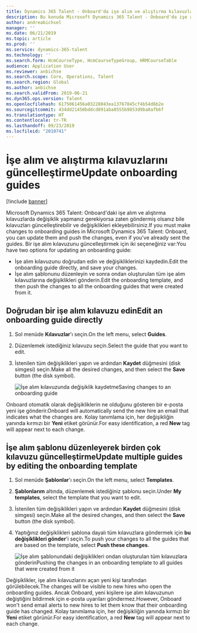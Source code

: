 ```yaml
---
title: Dynamics 365 Talent - Onboard'da işe alım ve alıştırma kılavuzlarını güncelleştirme
description: Bu konuda Microsoft Dynamics 365 Talent - Onboard'da işe alım ve alıştırma kılavuzlarının nasıl güncelleştirileceği ve değişikliklerin mevcut kılavuzlara nasıl ekleneceği açıklanmaktadır.
author: andreabichsel
manager: ''
ms.date: 06/21/2019
ms.topic: article
ms.prod: ''
ms.service: dynamics-365-talent
ms.technology: ''
ms.search.form: HcmCourseType, HcmCourseTypeGroup, HRMCourseTable
audience: Application User
ms.reviewer: anbichse
ms.search.scope: Core, Operations, Talent
ms.search.region: Global
ms.author: anbichse
ms.search.validFrom: 2019-06-21
ms.dyn365.ops.version: Talent
ms.openlocfilehash: 6175061456a03228043ea13767845cf4b54d6b2e
ms.sourcegitcommit: 434dd21450bddcd891aba0555b9853d9ba0afb6f
ms.translationtype: HT
ms.contentlocale: tr-TR
ms.lasthandoff: 09/23/2019
ms.locfileid: "2010741"
---
```

# <a name="update-onboarding-guides"></a><span data-ttu-id="da903-103">İşe alım ve alıştırma kılavuzlarını güncelleştirme</span><span class="sxs-lookup"><span data-stu-id="da903-103">Update onboarding guides</span></span>

[!include [banner](includes/banner.md)]

<span data-ttu-id="da903-104">Microsoft Dynamics 365 Talent: Onboard'daki işe alım ve alıştırma kılavuzlarda değişiklik yapmanız gerekiyorsa zaten göndermiş olsanız bile kılavuzları güncelleştirebilir ve değişiklikleri ekleyebilirsiniz.</span><span class="sxs-lookup"><span data-stu-id="da903-104">If you must make changes to onboarding guides in Microsoft Dynamics 365 Talent: Onboard, you can update them and push the changes, even if you've already sent the guides.</span></span> <span data-ttu-id="da903-105">Bir işe alım kılavuzunu güncelleştirmek için iki seçeneğiniz var:</span><span class="sxs-lookup"><span data-stu-id="da903-105">You have two options for updating an onboarding guide:</span></span>

- <span data-ttu-id="da903-106">İşe alım kılavuzunu doğrudan edin ve değişikliklerinizi kaydedin.</span><span class="sxs-lookup"><span data-stu-id="da903-106">Edit the onboarding guide directly, and save your changes.</span></span>
- <span data-ttu-id="da903-107">İşe alım şablonunu düzenleyin ve sonra ondan oluşturulan tüm işe alım kılavuzlarına değişiklikleri gönderin.</span><span class="sxs-lookup"><span data-stu-id="da903-107">Edit the onboarding template, and then push the changes to all the onboarding guides that were created from it.</span></span>

## <a name="edit-an-onboarding-guide-directly"></a><span data-ttu-id="da903-108">Doğrudan bir işe alım kılavuzu edin</span><span class="sxs-lookup"><span data-stu-id="da903-108">Edit an onboarding guide directly</span></span>

1. <span data-ttu-id="da903-109">Sol menüde **Kılavuzlar**'ı seçin.</span><span class="sxs-lookup"><span data-stu-id="da903-109">On the left menu, select **Guides**.</span></span>
2. <span data-ttu-id="da903-110">Düzenlemek istediğiniz kılavuzu seçin.</span><span class="sxs-lookup"><span data-stu-id="da903-110">Select the guide that you want to edit.</span></span>
3. <span data-ttu-id="da903-111">İstenilen tüm değişiklikleri yapın ve ardından **Kaydet** düğmesini (disk simgesi) seçin.</span><span class="sxs-lookup"><span data-stu-id="da903-111">Make all the desired changes, and then select the **Save** button (the disk symbol).</span></span>

    ![[<span data-ttu-id="da903-112">İşe alım kılavuzunda değişiklik kaydetme</span><span class="sxs-lookup"><span data-stu-id="da903-112">Saving changes to an onboarding guide</span></span>](./media/onboard-save.png)](./media/onboard-save.png)

<span data-ttu-id="da903-113">Onboard otomatik olarak değişikliklerin ne olduğunu gösteren bir e-posta yeni işe gönderir.</span><span class="sxs-lookup"><span data-stu-id="da903-113">Onboard will automatically send the new hire an email that indicates what the changes are.</span></span> <span data-ttu-id="da903-114">Kolay tanımlama için, her değişikliğin yanında kırmızı bir **Yeni** etiket görünür.</span><span class="sxs-lookup"><span data-stu-id="da903-114">For easy identification, a red **New** tag will appear next to each change.</span></span>

## <a name="update-multiple-guides-by-editing-the-onboarding-template"></a><span data-ttu-id="da903-115">İşe alım şablonu düzenleyerek birden çok kılavuzu güncelleştirme</span><span class="sxs-lookup"><span data-stu-id="da903-115">Update multiple guides by editing the onboarding template</span></span>

1. <span data-ttu-id="da903-116">Sol menüde **Şablonlar**'ı seçin.</span><span class="sxs-lookup"><span data-stu-id="da903-116">On the left menu, select **Templates**.</span></span>
2. <span data-ttu-id="da903-117">**Şablonlarım** altında, düzenlemek istediğiniz şablonu seçin.</span><span class="sxs-lookup"><span data-stu-id="da903-117">Under **My templates**, select the template that you want to edit.</span></span>
3. <span data-ttu-id="da903-118">İstenilen tüm değişiklikleri yapın ve ardından **Kaydet** düğmesini (disk simgesi) seçin.</span><span class="sxs-lookup"><span data-stu-id="da903-118">Make all the desired changes, and then select the **Save** button (the disk symbol).</span></span>
4. <span data-ttu-id="da903-119">Yaptığınız değişiklikleri şablona dayalı tüm kılavuzlara göndermek için **bu değişiklikleri gönder**'i seçin.</span><span class="sxs-lookup"><span data-stu-id="da903-119">To push your changes to all the guides that are based on the template, select **Push these changes**.</span></span>

    ![[<span data-ttu-id="da903-120">İşe alım şablonundaki değişiklikleri ondan oluşturulan tüm kılavuzlara gönderin</span><span class="sxs-lookup"><span data-stu-id="da903-120">Pushing the changes in an onboarding template to all guides that were created from it</span></span>](./media/onboard-push-changes.png)](./media/onboard-push-changes.png)

<span data-ttu-id="da903-121">Değişiklikler, işe alım kılavuzlarını açan yeni kişi tarafından görülebilecek.</span><span class="sxs-lookup"><span data-stu-id="da903-121">The changes will be visible to new hires who open the onboarding guides.</span></span> <span data-ttu-id="da903-122">Ancak Onboard, yeni kişilere işe alım kılavuzunun değiştiğini bildirmek için e-posta uyarıları göndermez.</span><span class="sxs-lookup"><span data-stu-id="da903-122">However, Onboard won't send email alerts to new hires to let them know that their onboarding guide has changed.</span></span> <span data-ttu-id="da903-123">Kolay tanımlama için, her değişikliğin yanında kırmızı bir **Yeni** etiket görünür.</span><span class="sxs-lookup"><span data-stu-id="da903-123">For easy identification, a red **New** tag will appear next to each change.</span></span> 

